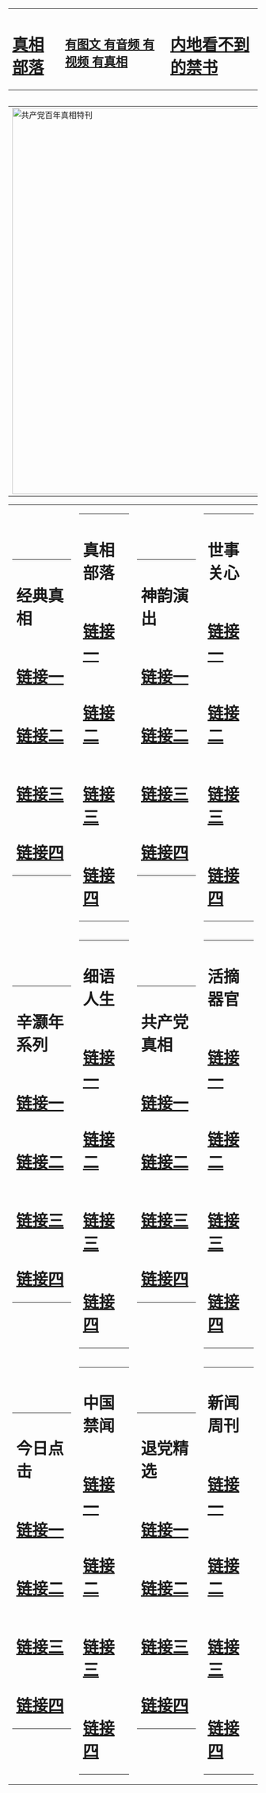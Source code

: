 <table><tr><td><H1><a href="http://t.cn/RabZAKX">真相部落</a></H1></td><td><H2><a href="http://t.cn/RXHdy13">有图文 有音频 有视频 有真相</a></H2><td><H1><a href="http://t.cn/RabZyiV"> 内地看不到的禁书</a></H1></td></table><table><table><tr><td><a href="http://t.cn/RXHdtgS"><img src="http://2133.l43.syamsul404.com/zx/bngcd/gcdbnzx.jpg" width="780"  border="0" alt="共产党百年真相特刊"></a></td></tr></table><table><tr><td><table><tr><td ><h1>经典真相</h1></td></tr><tr><td><h1>  <a href="http://t.cn/RXEOBiC" target=_blank>链接一</a>  </h1></td></tr><tr><td><h1>  <a href="http://t.cn/RXEOBiC" target=_blank>链接二</a>  </h1></td></tr><tr><td><h1>  <a href="http://po.st/dU57SD" target=_blank>链接三</a>  </h1></td></tr><tr><td><h1>  <a href="http://po.st/bZnm3a" target=_blank>链接四</a>  </h1></td></tr></table></td><td><table><tr><td ><h1>真相部落</h1></td></tr><tr><td><h1>  <a href="http://t.cn/RXEW2OW" target=_blank>链接一</a>  </h1></td></tr><tr><td><h1>  <a href="http://t.cn/RXHdy13" target=_blank>链接二</a>  </h1></td></tr><tr><td><h1>  <a href="http://po.st/AqPy24" target=_blank>链接三</a>  </h1></td></tr><tr><td><h1>  <a href="http://po.st/p5LMcX" target=_blank>链接四</a>  </h1></td></tr></table></td><td><table><tr><td ><h1>神韵演出</h1></td></tr><tr><td><h1>  <a href="http://t.cn/RabZ21M" target=_blank>链接一</a>  </h1></td></tr><tr><td><h1>  <a href="http://t.cn/RabZ2FB" target=_blank>链接二</a>  </h1></td></tr><tr><td><h1>  <a href="http://po.st/dSrdIl" target=_blank>链接三</a>  </h1></td></tr><tr><td><h1>  <a href="http://po.st/geKPzy" target=_blank>链接四</a>  </h1></td></tr></table></td><td><table><tr><td ><h1>世事关心</h1></td></tr><tr><td><h1>  <a href="http://t.cn/RXHdUlq" target=_blank>链接一</a>  </h1></td></tr><tr><td><h1>  <a href="http://t.cn/RXgSt5J" target=_blank>链接二</a>  </h1></td></tr><tr><td><h1>  <a href="http://po.st/knzyw7" target=_blank>链接三</a>  </h1></td></tr><tr><td><h1>  <a href="http://po.st/xO3a7c" target=_blank>链接四</a>  </h1></td></tr></table></td></tr><tr><td><table><tr><td ><h1>辛灏年系列</h1></td></tr><tr><td><h1>  <a href="http://t.cn/Raz8kBu" target=_blank>链接一</a>  </h1></td></tr><tr><td><h1>  <a href="http://t.cn/RazQAiF" target=_blank>链接二</a>  </h1></td></tr><tr><td><h1>  <a href="http://t.cn/RazQAiF" target=_blank>链接三</a>  </h1></td></tr><tr><td><h1>  <a href="http://po.st/EyZj1P" target=_blank>链接四</a>  </h1></td></tr></table></td><td><table><tr><td ><h1>细语人生</h1></td></tr><tr><td><h1>  <a href="http://t.cn/Ra2GAx2" target=_blank>链接一</a>  </h1></td></tr><tr><td><h1>  <a href="http://t.cn/Ra2GAx2" target=_blank>链接二</a>  </h1></td></tr><tr><td><h1>  <a href="http://t.cn/RXHdtCI" target=_blank>链接三</a>  </h1></td></tr><tr><td><h1>  <a href="http://t.cn/RabZ40u" target=_blank>链接四</a>  </h1></td></tr></table></td><td><table><tr><td ><h1>共产党真相</h1></td></tr><tr><td><h1>  <a href="http://t.cn/RXHdtgS" target=_blank>链接一</a>  </h1></td></tr><tr><td><h1>  <a href="http://t.cn/RXEORJ1" target=_blank>链接二</a>  </h1></td></tr><tr><td><h1>  <a href="http://t.cn/RXHd4Ds" target=_blank>链接三</a>  </h1></td></tr><tr><td><h1>  <a href="http://po.st/s9Pyit" target=_blank>链接四</a>  </h1></td></tr></table></td><td><table><tr><td ><h1>活摘器官</h1></td></tr><tr><td><h1>  <a href="http://t.cn/RXgSX7B" target=_blank>链接一</a>  </h1></td></tr><tr><td><h1>  <a href="http://t.cn/Raz8eXR" target=_blank>链接二</a>  </h1></td></tr><tr><td><h1>  <a href="http://po.st/nMMdai" target=_blank>链接三</a>  </h1></td></tr><tr><td><h1>  <a href="http://po.st/i3zsqD" target=_blank>链接四</a>  </h1></td></tr></table></td></tr><tr><td><table><tr><td ><h1>今日点击</h1></td></tr><tr><td><h1>  <a href="http://t.cn/RXHdbl1" target=_blank>链接一</a>  </h1></td></tr><tr><td><h1>  <a href="http://t.cn/RXgSpby" target=_blank>链接二</a>  </h1></td></tr><tr><td><h1>  <a href="http://po.st/BWPYKn" target=_blank>链接三</a>  </h1></td></tr><tr><td><h1>  <a href="http://po.st/4zYuus" target=_blank>链接四</a>  </h1></td></tr></table></td><td><table><tr><td ><h1>中国禁闻</h1></td></tr><tr><td><h1>  <a href="http://t.cn/Ra2G6vR" target=_blank>链接一</a>  </h1></td></tr><tr><td><h1>  <a href="http://t.cn/RXHdV20" target=_blank>链接二</a>  </h1></td></tr><tr><td><h1>  <a href="http://po.st/rWfv8y" target=_blank>链接三</a>  </h1></td></tr><tr><td><h1>  <a href="http://t.cn/RXgSpRo" target=_blank>链接四</a>  </h1></td></tr></table></td><td><table><tr><td ><h1>退党精选</h1></td></tr><tr><td><h1>  <a href="http://t.cn/RaAlGgP" target=_blank>链接一</a>  </h1></td></tr><tr><td><h1>  <a href="http://t.cn/Raz8sJT" target=_blank>链接二</a>  </h1></td></tr><tr><td><h1>  <a href="http://po.st/YcBjEY" target=_blank>链接三</a>  </h1></td></tr><tr><td><h1>  <a href="http://t.cn/RabZcJH" target=_blank>链接四</a>  </h1></td></tr></table></td><td><table><tr><td ><h1>新闻周刊</h1></td></tr><tr><td><h1>  <a href="http://t.cn/RXEWtkj" target=_blank>链接一</a>  </h1></td></tr><tr><td><h1>  <a href="http://t.cn/Raz8rBv" target=_blank>链接二</a>  </h1></td></tr><tr><td><h1>  <a href="http://po.st/ox1obN" target=_blank>链接三</a>  </h1></td></tr><tr><td><h1>  <a href="http://t.cn/Raz8slf" target=_blank>链接四</a>  </h1></td></tr></table></td></tr></table>
